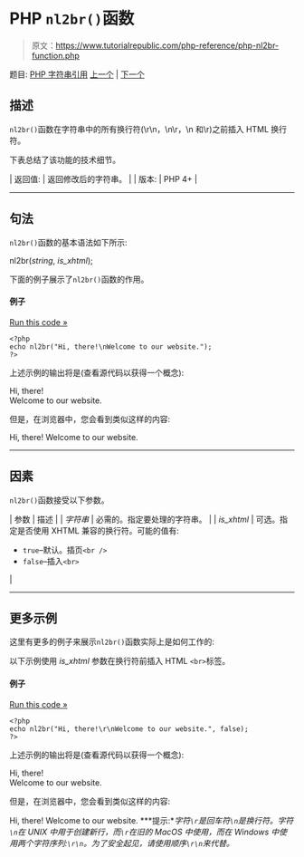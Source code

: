 # PHP `nl2br()`函数

> 原文：<https://www.tutorialrepublic.com/php-reference/php-nl2br-function.php>

题目: [PHP 字符串引用](php-string-functions.php) [上一个](php-nl-langinfo-function.php) | [下一个](php-number-format-function.php)

## 描述

`nl2br()`函数在字符串中的所有换行符(\r\n，\n\r，\n 和\r)之前插入 HTML 换行符。

下表总结了该功能的技术细节。

| 返回值: | 返回修改后的字符串。 |
| 版本: | PHP 4+ |

* * *

## 句法

`nl2br()`函数的基本语法如下所示:

nl2br(*string*, *is_xhtml*);

下面的例子展示了`nl2br()`函数的作用。

#### 例子

[Run this code »](../codelab.php?topic=php&file=insert-br-tag-before-all-newlines-in-a-string "Run this code to view the output")

```
<?php
echo nl2br("Hi, there!\nWelcome to our website.");
?>
```

上述示例的输出将是(查看源代码以获得一个概念):

Hi, there!<br />
Welcome to our website.

但是，在浏览器中，您会看到类似这样的内容:

Hi, there!
Welcome to our website.

* * *

## 因素

`nl2br()`函数接受以下参数。

| 参数 | 描述 |
| *字符串* | 必需的。指定要处理的字符串。 |
| *is_xhtml* | 可选。指定是否使用 XHTML 兼容的换行符。可能的值有:

*   `true`–默认。插页`<br />`
*   `false`–插入`<br>`

 |

* * *

## 更多示例

这里有更多的例子来展示`nl2br()`函数实际上是如何工作的:

以下示例使用 *is_xhtml* 参数在换行符前插入 HTML `<br>`标签。

#### 例子

[Run this code »](../codelab.php?topic=php&file=set-is-xhtml-parameter-to-false "Run this code to view the output")

```
<?php
echo nl2br("Hi, there!\r\nWelcome to our website.", false);
?>
```

上述示例的输出将是(查看源代码以获得一个概念):

Hi, there!<br>
Welcome to our website.

但是，在浏览器中，您会看到类似这样的内容:

Hi, there!
Welcome to our website. ***提示:**字符`\r`是回车符`\n`是换行符。字符`\n`在 UNIX 中用于创建新行，而`\r`在旧的 MacOS 中使用，而在 Windows 中使用两个字符序列:`\r\n`。为了安全起见，请使用顺序`\r\n`来代替。*